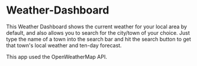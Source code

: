 # Weather-Dashboard

This Weather Dashboard shows the current weather for your local area by default, and also allows you to search for the city/town of your choice. Just type the name of a town into the search bar and hit the search button to get that town's local weather and ten-day forecast.

This app used the OpenWeatherMap API.
